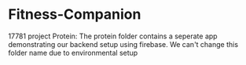 # Fitness-Companion
17781 project
Protein: The protein folder contains a seperate app demonstrating our backend setup using firebase. We can't change this folder name due to environmental setup

